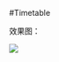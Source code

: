 #Timetable



效果图：

![](https://raw.githubusercontent.com/classTC/Timetable/master/preview/screen.png)

